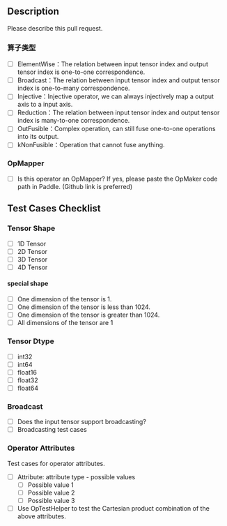 ## Description

Please describe this pull request.

### 算子类型

- [ ] ElementWise：The relation between input tensor index and output tensor index is one-to-one correspondence.
- [ ] Broadcast：The relation between input tensor index and output tensor index is one-to-many correspondence.
- [ ] Injective：Injective operator, we can always injectively map a output axis to a input axis.
- [ ] Reduction：The relation between input tensor index and output tensor index is many-to-one correspondence.
- [ ] OutFusible：Complex operation, can still fuse one-to-one operations into its output.
- [ ] kNonFusible：Operation that cannot fuse anything.

### OpMapper

- [ ] Is this operator an OpMapper? If yes, please paste the OpMaker code path in Paddle. (Github link is preferred)

## Test Cases Checklist

### Tensor Shape

- [ ] 1D Tensor
- [ ] 2D Tensor
- [ ] 3D Tensor
- [ ] 4D Tensor

#### special shape

- [ ] One dimension of the tensor is 1.
- [ ] One dimension of the tensor is less than 1024.
- [ ] One dimension of the tensor is greater than 1024.
- [ ] All dimensions of the tensor are 1

### Tensor Dtype

- [ ] int32
- [ ] int64
- [ ] float16
- [ ] float32
- [ ] float64

### Broadcast

- [ ] Does the input tensor support broadcasting? 
- [ ] Broadcasting test cases

### Operator Attributes

Test cases for operator attributes.

- [ ] Attribute: attribute type - possible values
    - [ ] Possible value 1
    - [ ] Possible value 2
    - [ ] Possible value 3
- [ ] Use OpTestHelper to test the Cartesian product combination of the above attributes.
